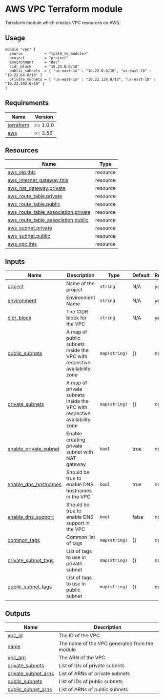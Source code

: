 # AWS VPC Terraform module

Terraform module which creates VPC resources on AWS.

## Usage
```hcl
module "vpc" {
  source          = "<path_to_module>"
  project         = "project"
  environment     = "dev"
  cidr_block      = "10.22.0.0/16"
  public_subnets  = { "us-east-1a" : "10.22.0.0/18", "us-east-1b" : "10.22.64.0/18" }
  private_subnets = { "us-east-1a" : "10.22.128.0/18", "us-east-1b" : "10.22.192.0/18" }
}
```

## Requirements

| Name | Version |
|------|---------|
| <a name="requirement_terraform"></a> [terraform](#requirement\_terraform) | >= 1.0.0 |
| <a name="requirement_aws"></a> [aws](#requirement\_aws) | >= 3.56 |

## Resources

| Name | Type |
|------|------|
| [aws_eip.this](https://registry.terraform.io/providers/hashicorp/aws/latest/docs/resources/eip) | resource |
| [aws_internet_gateway.this](https://registry.terraform.io/providers/hashicorp/aws/latest/docs/resources/internet_gateway) | resource |
| [aws_nat_gateway.private](https://registry.terraform.io/providers/hashicorp/aws/latest/docs/resources/nat_gateway) | resource |
| [aws_route_table.private](https://registry.terraform.io/providers/hashicorp/aws/latest/docs/resources/route_table) | resource |
| [aws_route_table.public](https://registry.terraform.io/providers/hashicorp/aws/latest/docs/resources/route_table) | resource |
| [aws_route_table_association.private](https://registry.terraform.io/providers/hashicorp/aws/latest/docs/resources/route_table_association) | resource |
| [aws_route_table_association.public](https://registry.terraform.io/providers/hashicorp/aws/latest/docs/resources/route_table_association) | resource |
| [aws_subnet.private](https://registry.terraform.io/providers/hashicorp/aws/latest/docs/resources/subnet) | resource |
| [aws_subnet.public](https://registry.terraform.io/providers/hashicorp/aws/latest/docs/resources/subnet) | resource |
| [aws_vpc.this](https://registry.terraform.io/providers/hashicorp/aws/latest/docs/resources/vpc) | resource |

## Inputs
| Name | Description | Type | Default | Required |
|------|-------------|------|---------|----------|
| <a  name="input_project"></a>  [project](#input\_project) | Name of the project | `string` | N/A | yes |
| <a  name="input_environment"></a>  [environment](#input\_environment) | Environment Name | `string` | N/A | yes |
| <a  name="input_cidr_block"></a>  [cidr\_block](#input\_cidr\_block) | The CIDR block for the VPC | `string` | N/A | yes |
| <a  name="input_public_subnets"></a>  [public\_subnets](#input\_public\_subnets) | 	A map of public subnets inside the VPC with respective availability zone | `map(string)` | {} | no |
| <a  name="input_private_subnets"></a>  [private\_subnets](#input\_private\_subnets) | A map of private subnets inside the VPC with respective availability zone | `map(string)` | {} | no |
| <a  name="input_enable_private_subnet"></a>  [enable\_private\_subnet](#input\_enable\_private\_subnet)| Enable creating private subnet with NAT gateway | `bool` | true | no |
| <a  name="input_enable_dns_hostnames"></a>  [enable\_dns\_hostnames](#input\_enable\_dns\_hostnames) | Should be true to enable DNS hostnames in the VPC | `bool` | true | no |
| <a  name="input_enable_dns_support"></a>  [enable\_dns\_support](#input\_enable\_dns\_support) | Should be true to enable DNS support in the VPC | `bool` | false | no |
| <a  name="input_enable_dns_support"></a>  [common\_tags](#input\_common\_tags) | Common list of tags | `map(string)` | {} | no |
| <a  name="input_enable_dns_support"></a>  [private\_subnet\_tags](#input\_private\_subnet\_tags) | List of tags to use in private subnet | `map(string)` | {} | no |
| <a  name="input_enable_dns_support"></a>  [public\_subnet\_tags](#input\_public\_subnet\_tags) | List of tags to use in public subnet | `map(string)` | {} | no |

## Outputs

| Name | Description |
|------|-------------|
| <a  name="output_vpc_id"></a>  [vpc\_id](#output\_vpc\_id) | The ID of the VPC |
| <a  name="output_name"></a>  [name](#output\_name) | The name of the VPC generated from the module |
| <a  name="output_vpc_arn"></a>  [vpc\_arn](#output\_vpc\_arn) | The ARN of the VPC |
| <a  name="output_private_subnets"></a>  [private\_subnets](#output\_private\_subnets) | List of IDs of private subnets |
| <a  name="output_private_subnet_arns"></a>  [private\_subnet\_arns](#output\_private\_subnet\_arns) | List of ARNs of private subnets |
| <a  name="output_public_subnets"></a>  [public\_subnets](#output\_public\_subnets) | List of IDs of public subnets |
| <a  name="output_public_subnet_arns"></a>  [public\_subnet\_arns](#output\_public\_subnet\_arns) | List of ARNs of public subnets |
